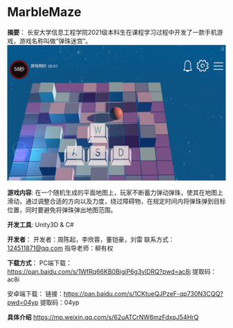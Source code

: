 # MarbleMaze

**摘要**：
长安大学信息工程学院2021级本科生在课程学习过程中开发了一款手机游戏，游戏名称叫做“弹珠迷宫”。
![CoverImage](/intro.png)

**游戏内容**:
在一个随机生成的平面地图上，玩家不断蓄力弹动弹珠，使其在地图上滑动，通过调整合适的方向以及力度，绕过障碍物，在规定时间内将弹珠弹到目标位置，同时要避免将弹珠弹出地图范围。

**开发工具**:
Unity3D & C#

**开发者**：
开发者：周陈起，李欣蓉，董铠豪，刘雷
联系方式：124511871@qq.com
指导老师：柳有权

**下载方式**：
PC端下载：
https://pan.baidu.com/s/1WfRq66KB0BigiP6g3vlDRQ?pwd=ac8i
提取码：ac8i

安卓端下载：
链接：https://pan.baidu.com/s/1CKtueQJPzeF-qp730N3CQQ?pwd=04yp
提取码：04yp

**具体介绍**
https://mp.weixin.qq.com/s/62uATCrNW6mzFdxpJ54HrQ